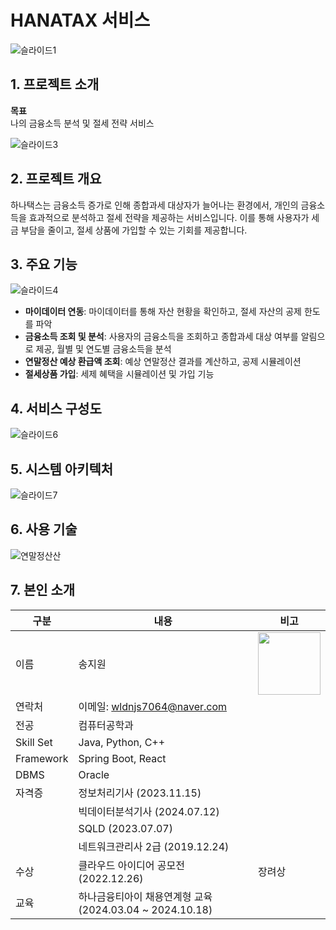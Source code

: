 # HANATAX 서비스

![슬라이드1](https://github.com/user-attachments/assets/8a6db1c0-6d77-4935-b377-1c3021ad2818)

## 1. 프로젝트 소개

**목표**  
나의 금융소득 분석 및 절세 전략 서비스

![슬라이드3](https://github.com/user-attachments/assets/d92e6431-15d7-4059-9364-d1a8c2be3360)

## 2. 프로젝트 개요
하나택스는 금융소득 증가로 인해 종합과세 대상자가 늘어나는 환경에서, 개인의 금융소득을 효과적으로 분석하고 절세 전략을 제공하는 서비스입니다. 이를 통해 사용자가 세금 부담을 줄이고, 절세 상품에 가입할 수 있는 기회를 제공합니다.


## 3. 주요 기능

![슬라이드4](https://github.com/user-attachments/assets/864a1601-ef3f-4058-843c-90d9bb42a62e)

- **마이데이터 연동**: 마이데이터를 통해 자산 현황을 확인하고, 절세 자산의 공제 한도를 파악
- **금융소득 조회 및 분석**: 사용자의 금융소득을 조회하고 종합과세 대상 여부를 알림으로 제공, 월별 및 연도별 금융소득을 분석
- **연말정산 예상 환급액 조회**: 예상 연말정산 결과를 계산하고, 공제 시뮬레이션
- **절세상품 가입**: 세제 혜택을 시뮬레이션 및 가입 기능

## 4. 서비스 구성도

![슬라이드6](https://github.com/user-attachments/assets/cf78148f-14be-45f0-af8c-22ab6afe278d)

## 5. 시스템 아키텍처

![슬라이드7](https://github.com/user-attachments/assets/5100629a-1d21-422e-b5b3-bb0c4cc5d89b)

## 6. 사용 기술

![연말정산산](https://github.com/user-attachments/assets/ecf1e83a-705f-4786-9259-416123d319f8)




## 7. 본인 소개

| 구분   | 내용      | 비고                |
|--------|-----------|---------------------|
| 이름   | 송지원    | <img src="https://github.com/user-attachments/assets/0f3a862d-bf40-42e4-a7cf-7bb990a7a4a6" width="100" /> |
| 연락처  | 이메일: wldnjs7064@naver.com                              |                     |
| 전공  | 컴퓨터공학과                             |                     |
| Skill Set | Java, Python, C++                                        |                     |
| Framework | Spring Boot, React                                       |                     |
| DBMS     | Oracle                                                    |                     |
| 자격증  | 정보처리기사 (2023.11.15)                                 |                     |
|        | 빅데이터분석기사 (2024.07.12)                              |                     |
|        | SQLD (2023.07.07)                                          |                     |
|        | 네트워크관리사 2급 (2019.12.24)                            |                     |
| 수상    | 클라우드 아이디어 공모전 (2022.12.26)          | 장려상    |
| 교육    | 하나금융티아이 채용연계형 교육 (2024.03.04 ~ 2024.10.18)   |                     |
